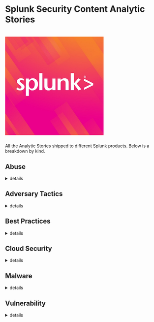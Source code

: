# Splunk Security Content Analytic Stories
![security_content](static/logo.png)
=====
All the Analytic Stories shipped to different Splunk products. Below is a breakdown by kind.


## Abuse
<details>
  <summary>details</summary>

### Brand Monitoring
Detect and investigate activity that may indicate that an adversary is using faux domains to mislead users into interacting with malicious infrastructure. Monitor DNS, email, and web traffic for permutations of your brand name.


- **Product**: Splunk Enterprise, Splunk Enterprise Security, Splunk Cloud
- **Datamodel**:
- **ATT&CK**:
- **Last Updated**: 2017-12-19

<details>
  <summary>details</summary>

#### Detection Profile

* 

* 

* 


#### ATT&CK

| ID          | Technique   | Tactic       |
| ----------- | ----------- |--------------|


#### Kill Chain Phase


#### Reference

* https://www.zerofox.com/blog/what-is-digital-risk-monitoring/

* https://securingtomorrow.mcafee.com/consumer/family-safety/what-is-typosquatting/

* https://blog.malwarebytes.com/cybercrime/2016/06/explained-typosquatting/


_version_: 1
</details>

---

### DNS Amplification Attacks
DNS poses a serious threat as a Denial of Service (DOS) amplifier, if it responds to `ANY` queries. This Analytic Story can help you detect attackers who may be abusing your company's DNS infrastructure to launch amplification attacks, causing Denial of Service to other victims.


- **Product**: Splunk Enterprise, Splunk Enterprise Security, Splunk Cloud
- **Datamodel**:
- **ATT&CK**:
- **Last Updated**: 2016-09-13

<details>
  <summary>details</summary>

#### Detection Profile

* 


#### ATT&CK

| ID          | Technique   | Tactic       |
| ----------- | ----------- |--------------|


#### Kill Chain Phase


#### Reference

* https://www.us-cert.gov/ncas/alerts/TA13-088A

* https://www.imperva.com/learn/application-security/dns-amplification/


_version_: 1
</details>

---

### Data Protection
Fortify your data-protection arsenal--while continuing to ensure data confidentiality and integrity--with searches that monitor for and help you investigate possible signs of data exfiltration.


- **Product**: Splunk Enterprise, Splunk Enterprise Security, Splunk Cloud
- **Datamodel**:
- **ATT&CK**:
- **Last Updated**: 2017-09-14

<details>
  <summary>details</summary>

#### Detection Profile

* 

* 

* 


#### ATT&CK

| ID          | Technique   | Tactic       |
| ----------- | ----------- |--------------|


#### Kill Chain Phase


#### Reference

* https://www.cisecurity.org/controls/data-protection/

* https://www.sans.org/reading-room/whitepapers/dns/splunk-detect-dns-tunneling-37022

* https://umbrella.cisco.com/blog/2013/04/15/on-the-trail-of-malicious-dynamic-dns-domains/


_version_: 1
</details>

---

### Host Redirection
Detect evidence of tactics used to redirect traffic from a host to a destination other than the one intended--potentially one that is part of an adversary's attack infrastructure. An example is redirecting communications regarding patches and updates or misleading users into visiting a malicious website.


- **Product**: Splunk Enterprise, Splunk Enterprise Security, Splunk Cloud
- **Datamodel**:
- **ATT&CK**:
- **Last Updated**: 2017-09-14

<details>
  <summary>details</summary>

#### Detection Profile

* 

* 

* 


#### ATT&CK

| ID          | Technique   | Tactic       |
| ----------- | ----------- |--------------|


#### Kill Chain Phase


#### Reference

* https://blog.malwarebytes.com/cybercrime/2016/09/hosts-file-hijacks/


_version_: 1
</details>

---

### Netsh Abuse
Detect activities and various techniques associated with the abuse of `netsh.exe`, which can disable local firewall settings or set up a remote connection to a host from an infected system.


- **Product**: Splunk Enterprise, Splunk Enterprise Security, Splunk Cloud
- **Datamodel**:
- **ATT&CK**:
- **Last Updated**: 2017-01-05

<details>
  <summary>details</summary>

#### Detection Profile

* 

* 


#### ATT&CK

| ID          | Technique   | Tactic       |
| ----------- | ----------- |--------------|


#### Kill Chain Phase


#### Reference

* https://docs.microsoft.com/en-us/previous-versions/tn-archive/bb490939(v=technet.10)

* https://htmlpreview.github.io/?https://github.com/MatthewDemaske/blogbackup/blob/master/netshell.html

* http://blog.jpcert.or.jp/2016/01/windows-commands-abused-by-attackers.html


_version_: 1
</details>

---

### Web Fraud Detection
Monitor your environment for activity consistent with common attack techniques bad actors use when attempting to compromise web servers or other web-related assets.


- **Product**: Splunk Enterprise, Splunk Enterprise Security, Splunk Cloud
- **Datamodel**:
- **ATT&CK**:
- **Last Updated**: 2018-10-08

<details>
  <summary>details</summary>

#### Detection Profile

* 

* 

* 


#### ATT&CK

| ID          | Technique   | Tactic       |
| ----------- | ----------- |--------------|


#### Kill Chain Phase


#### Reference

* https://www.fbi.gov/scams-and-safety/common-fraud-schemes/internet-fraud

* https://www.fbi.gov/news/stories/2017-internet-crime-report-released-050718


_version_: 1
</details>

---

</details>

## Adversary Tactics
<details>
  <summary>details</summary>

### Baron Samedit CVE-2021-3156
Uncover activity consistent with CVE-2021-3156. Discovered by the Qualys Research Team, this vulnerability has been found to affect sudo across multiple Linux distributions (Ubuntu 20.04 and prior, Debian 10 and prior, Fedora 33 and prior). As this vulnerability was committed to code in July 2011, there will be many distributions affected. Successful exploitation of this vulnerability allows any unprivileged user to gain root privileges on the vulnerable host.


- **Product**: Splunk Enterprise, Splunk Enterprise Security, Splunk Cloud
- **Datamodel**:
- **ATT&CK**:
- **Last Updated**: 2021-01-27

<details>
  <summary>details</summary>

#### Detection Profile

* 

* 

* 


#### ATT&CK

| ID          | Technique   | Tactic       |
| ----------- | ----------- |--------------|


#### Kill Chain Phase


#### Reference

* https://blog.qualys.com/vulnerabilities-research/2021/01/26/cve-2021-3156-heap-based-buffer-overflow-in-sudo-baron-samedit


_version_: 1
</details>

---

### Cobalt Strike
Cobalt Strike is threat emulation software. Red teams and penetration testers use Cobalt Strike to demonstrate the risk of a breach and evaluate mature security programs. Most recently, Cobalt Strike has become the choice tool by threat groups due to its ease of use and extensibility.


- **Product**: Splunk Enterprise, Splunk Enterprise Security, Splunk Cloud
- **Datamodel**:
- **ATT&CK**:
- **Last Updated**: 2021-02-16

<details>
  <summary>details</summary>

#### Detection Profile

* 

* 


#### ATT&CK

| ID          | Technique   | Tactic       |
| ----------- | ----------- |--------------|


#### Kill Chain Phase


#### Reference

* https://www.cobaltstrike.com/

* https://www.infocyte.com/blog/2020/09/02/cobalt-strike-the-new-favorite-among-thieves/

* https://bluescreenofjeff.com/2017-01-24-how-to-write-malleable-c2-profiles-for-cobalt-strike/

* https://blog.talosintelligence.com/2020/09/coverage-strikes-back-cobalt-strike-paper.html

* https://www.fireeye.com/blog/threat-research/2020/12/unauthorized-access-of-fireeye-red-team-tools.html


_version_: 1
</details>

---

### Collection and Staging
Monitor for and investigate activities--such as suspicious writes to the Windows Recycling Bin or email servers sending high amounts of traffic to specific hosts, for example--that may indicate that an adversary is harvesting and exfiltrating sensitive data. 


- **Product**: Splunk Enterprise, Splunk Enterprise Security, Splunk Cloud
- **Datamodel**:
- **ATT&CK**:
- **Last Updated**: 2020-02-03

<details>
  <summary>details</summary>

#### Detection Profile

* 

* 

* 

* 

* 


#### ATT&CK

| ID          | Technique   | Tactic       |
| ----------- | ----------- |--------------|


#### Kill Chain Phase


#### Reference

* https://attack.mitre.org/wiki/Collection

* https://attack.mitre.org/wiki/Technique/T1074


_version_: 1
</details>

---

### Command and Control
Detect and investigate tactics, techniques, and procedures leveraged by attackers to establish and operate command and control channels. Implants installed by attackers on compromised endpoints use these channels to receive instructions and send data back to the malicious operators.


- **Product**: Splunk Enterprise, Splunk Enterprise Security, Splunk Cloud
- **Datamodel**:
- **ATT&CK**:
- **Last Updated**: 2018-06-01

<details>
  <summary>details</summary>

#### Detection Profile

* 

* 

* 

* 

* 

* 

* 

* 

* 

* 

* 

* 

* 


#### ATT&CK

| ID          | Technique   | Tactic       |
| ----------- | ----------- |--------------|


#### Kill Chain Phase


#### Reference

* https://attack.mitre.org/wiki/Command_and_Control

* https://searchsecurity.techtarget.com/feature/Command-and-control-servers-The-puppet-masters-that-govern-malware


_version_: 1
</details>

---

### Common Phishing Frameworks
Detect DNS and web requests to fake websites generated by the EvilGinx2 toolkit. These websites are designed to fool unwitting users who have clicked on a malicious link in a phishing email. 


- **Product**: Splunk Enterprise, Splunk Enterprise Security, Splunk Cloud
- **Datamodel**:
- **ATT&CK**:
- **Last Updated**: 2019-04-29

<details>
  <summary>details</summary>

#### Detection Profile

* 


#### ATT&CK

| ID          | Technique   | Tactic       |
| ----------- | ----------- |--------------|


#### Kill Chain Phase


#### Reference

* https://github.com/kgretzky/evilginx2

* https://attack.mitre.org/techniques/T1192/

* https://breakdev.org/evilginx-advanced-phishing-with-two-factor-authentication-bypass/


_version_: 1
</details>

---

### Credential Dumping
Uncover activity consistent with credential dumping, a technique wherein attackers compromise systems and attempt to obtain and exfiltrate passwords. The threat actors use these pilfered credentials to further escalate privileges and spread throughout a target environment. The included searches in this Analytic Story are designed to identify attempts to credential dumping.


- **Product**: Splunk Enterprise, Splunk Enterprise Security, Splunk Cloud
- **Datamodel**:
- **ATT&CK**:
- **Last Updated**: 2020-02-04

<details>
  <summary>details</summary>

#### Detection Profile

* 

* 

* 

* 

* 

* 

* 

* 

* 

* 

* 

* 

* 

* 

* 

* 

* 


#### ATT&CK

| ID          | Technique   | Tactic       |
| ----------- | ----------- |--------------|


#### Kill Chain Phase


#### Reference

* https://attack.mitre.org/wiki/Technique/T1003

* https://cyberwardog.blogspot.com/2017/03/chronicles-of-threat-hunter-hunting-for.html


_version_: 3
</details>

---

### DNS Hijacking
Secure your environment against DNS hijacks with searches that help you detect and investigate unauthorized changes to DNS records.


- **Product**: Splunk Enterprise, Splunk Enterprise Security, Splunk Cloud
- **Datamodel**:
- **ATT&CK**:
- **Last Updated**: 2020-02-04

<details>
  <summary>details</summary>

#### Detection Profile

* 

* 

* 

* 


#### ATT&CK

| ID          | Technique   | Tactic       |
| ----------- | ----------- |--------------|


#### Kill Chain Phase


#### Reference

* https://www.fireeye.com/blog/threat-research/2017/09/apt33-insights-into-iranian-cyber-espionage.html

* https://umbrella.cisco.com/blog/2013/04/15/on-the-trail-of-malicious-dynamic-dns-domains/

* http://www.noip.com/blog/2014/07/11/dynamic-dns-can-use-2/

* https://www.splunk.com/blog/2015/08/04/detecting-dynamic-dns-domains-in-splunk.html


_version_: 1
</details>

---

### Data Exfiltration
The stealing of data by an adversary.


- **Product**: Splunk Enterprise, Splunk Enterprise Security, Splunk Cloud
- **Datamodel**:
- **ATT&CK**:
- **Last Updated**: 2020-10-21

<details>
  <summary>details</summary>

#### Detection Profile

* 


#### ATT&CK

| ID          | Technique   | Tactic       |
| ----------- | ----------- |--------------|


#### Kill Chain Phase


#### Reference

* https://attack.mitre.org/tactics/TA0010/


_version_: 1
</details>

---

### Detect Zerologon Attack
Uncover activity related to the execution of Zerologon CVE-2020-11472, a technique wherein attackers target a Microsoft Windows Domain Controller to reset its computer account password. The result from this attack is attackers can now provide themselves high privileges and take over Domain Controller. The included searches in this Analytic Story are designed to identify attempts to reset Domain Controller Computer Account via exploit code remotely or via the use of tool Mimikatz as payload carrier.


- **Product**: Splunk Enterprise, Splunk Enterprise Security, Splunk Cloud
- **Datamodel**:
- **ATT&CK**:
- **Last Updated**: 2020-09-18

<details>
  <summary>details</summary>

#### Detection Profile

* 

* 

* 

* 


#### ATT&CK

| ID          | Technique   | Tactic       |
| ----------- | ----------- |--------------|


#### Kill Chain Phase


#### Reference

* https://attack.mitre.org/wiki/Technique/T1003

* https://github.com/SecuraBV/CVE-2020-1472

* https://www.secura.com/blog/zero-logon

* https://nvd.nist.gov/vuln/detail/CVE-2020-1472


_version_: 1
</details>

---

### Disabling Security Tools
Looks for activities and techniques associated with the disabling of security tools on a Windows system, such as suspicious `reg.exe` processes, processes launching netsh, and many others.


- **Product**: Splunk Enterprise, Splunk Enterprise Security, Splunk Cloud
- **Datamodel**:
- **ATT&CK**:
- **Last Updated**: 2020-02-04

<details>
  <summary>details</summary>

#### Detection Profile

* 

* 

* 

* 

* 

* 


#### ATT&CK

| ID          | Technique   | Tactic       |
| ----------- | ----------- |--------------|


#### Kill Chain Phase


#### Reference

* https://attack.mitre.org/wiki/Technique/T1089

* https://blog.malwarebytes.com/cybercrime/2015/11/vonteera-adware-uses-certificates-to-disable-anti-malware/

* https://www.operationblockbuster.com/wp-content/uploads/2016/02/Operation-Blockbuster-Tools-Report.pdf


_version_: 2
</details>

---

### F5 TMUI RCE CVE-2020-5902
Uncover activity consistent with CVE-2020-5902. Discovered by Positive Technologies researchers, this vulnerability affects F5 BIG-IP, BIG-IQ. and Traffix SDC devices (vulnerable versions in F5 support link below). This vulnerability allows unauthenticated users, along with authenticated users, who have access to the configuration utility to execute system commands, create/delete files, disable services, and/or execute Java code.  This vulnerability can result in full system compromise.


- **Product**: Splunk Enterprise, Splunk Enterprise Security, Splunk Cloud
- **Datamodel**:
- **ATT&CK**:
- **Last Updated**: 2020-08-02

<details>
  <summary>details</summary>

#### Detection Profile

* 


#### ATT&CK

| ID          | Technique   | Tactic       |
| ----------- | ----------- |--------------|


#### Kill Chain Phase


#### Reference

* https://www.ptsecurity.com/ww-en/about/news/f5-fixes-critical-vulnerability-discovered-by-positive-technologies-in-big-ip-application-delivery-controller/

* https://support.f5.com/csp/article/K52145254

* https://blog.cloudflare.com/cve-2020-5902-helping-to-protect-against-the-f5-tmui-rce-vulnerability/


_version_: 1
</details>

---

### Lateral Movement
Detect and investigate tactics, techniques, and procedures around how attackers move laterally within the enterprise. Because lateral movement can expose the adversary to detection, it should be an important focus for security analysts.


- **Product**: Splunk Enterprise, Splunk Enterprise Security, Splunk Cloud
- **Datamodel**:
- **ATT&CK**:
- **Last Updated**: 2020-02-04

<details>
  <summary>details</summary>

#### Detection Profile

* 

* 

* 

* 

* 


#### ATT&CK

| ID          | Technique   | Tactic       |
| ----------- | ----------- |--------------|


#### Kill Chain Phase


#### Reference

* https://www.fireeye.com/blog/executive-perspective/2015/08/malware_lateral_move.html


_version_: 2
</details>

---

### Malicious PowerShell
Attackers are finding stealthy ways "live off the land," leveraging utilities and tools that come standard on the endpoint--such as PowerShell--to achieve their goals without downloading binary files. These searches can help you detect and investigate PowerShell command-line options that may be indicative of malicious intent.


- **Product**: Splunk Enterprise, Splunk Enterprise Security, Splunk Cloud
- **Datamodel**:
- **ATT&CK**:
- **Last Updated**: 2017-08-23

<details>
  <summary>details</summary>

#### Detection Profile

* 

* 

* 

* 

* 


#### ATT&CK

| ID          | Technique   | Tactic       |
| ----------- | ----------- |--------------|


#### Kill Chain Phase


#### Reference

* https://blogs.mcafee.com/mcafee-labs/malware-employs-powershell-to-infect-systems/

* https://www.crowdstrike.com/blog/bears-midst-intrusion-democratic-national-committee/


_version_: 4
</details>

---

### Phishing Payloads
Detect signs of malicious payloads that may indicate that your environment has been breached via a phishing attack.


- **Product**: Splunk Enterprise, Splunk Enterprise Security, Splunk Cloud
- **Datamodel**:
- **ATT&CK**:
- **Last Updated**: 2019-04-29

<details>
  <summary>details</summary>

#### Detection Profile

* 

* 


#### ATT&CK

| ID          | Technique   | Tactic       |
| ----------- | ----------- |--------------|


#### Kill Chain Phase


#### Reference

* https://www.fireeye.com/blog/threat-research/2019/04/spear-phishing-campaign-targets-ukraine-government.html


_version_: 1
</details>

---

### Possible Backdoor Activity Associated With MUDCARP Espionage Campaigns
Monitor your environment for suspicious behaviors that resemble the techniques employed by the MUDCARP threat group.


- **Product**: Splunk Enterprise, Splunk Enterprise Security, Splunk Cloud
- **Datamodel**:
- **ATT&CK**:
- **Last Updated**: 2020-01-22

<details>
  <summary>details</summary>

#### Detection Profile

* 

* 

* 

* 

* 


#### ATT&CK

| ID          | Technique   | Tactic       |
| ----------- | ----------- |--------------|


#### Kill Chain Phase


#### Reference

* https://www.infosecurity-magazine.com/news/scope-of-mudcarp-attacks-highlight-1/

* http://blog.amossys.fr/badflick-is-not-so-bad.html


_version_: 1
</details>

---

### SQL Injection
Use the searches in this Analytic Story to help you detect structured query language (SQL) injection attempts characterized by long URLs that contain malicious parameters.


- **Product**: Splunk Enterprise, Splunk Enterprise Security, Splunk Cloud
- **Datamodel**:
- **ATT&CK**:
- **Last Updated**: 2017-09-19

<details>
  <summary>details</summary>

#### Detection Profile

* 


#### ATT&CK

| ID          | Technique   | Tactic       |
| ----------- | ----------- |--------------|


#### Kill Chain Phase


#### Reference

* https://capec.mitre.org/data/definitions/66.html

* https://www.incapsula.com/web-application-security/sql-injection.html


_version_: 1
</details>

---

### Sunburst Malware
Sunburst is a trojanized updates to SolarWinds Orion IT monitoring and management software. It was discovered by FireEye in December 2020. The actors behind this campaign gained access to numerous public and private organizations around the world.


- **Product**: Splunk Enterprise, Splunk Enterprise Security, Splunk Cloud
- **Datamodel**:
- **ATT&CK**:
- **Last Updated**: 2020-12-14

<details>
  <summary>details</summary>

#### Detection Profile

* 

* 

* 

* 

* 

* 

* 

* 

* 

* 

* 


#### ATT&CK

| ID          | Technique   | Tactic       |
| ----------- | ----------- |--------------|


#### Kill Chain Phase


#### Reference

* https://www.fireeye.com/blog/threat-research/2020/12/evasive-attacker-leverages-solarwinds-supply-chain-compromises-with-sunburst-backdoor.html

* https://msrc-blog.microsoft.com/2020/12/13/customer-guidance-on-recent-nation-state-cyber-attacks/


_version_: 1
</details>

---

### Suspicious Command-Line Executions
Leveraging the Windows command-line interface (CLI) is one of the most common attack techniques--one that is also detailed in the MITRE ATT&CK framework. Use this Analytic Story to help you identify unusual or suspicious use of the CLI on Windows systems.


- **Product**: Splunk Enterprise, Splunk Enterprise Security, Splunk Cloud
- **Datamodel**:
- **ATT&CK**:
- **Last Updated**: 2020-02-03

<details>
  <summary>details</summary>

#### Detection Profile

* 

* 

* 

* 

* 

* 


#### ATT&CK

| ID          | Technique   | Tactic       |
| ----------- | ----------- |--------------|


#### Kill Chain Phase


#### Reference

* https://attack.mitre.org/wiki/Technique/T1059

* https://www.microsoft.com/en-us/wdsi/threats/macro-malware

* https://www.fireeye.com/content/dam/fireeye-www/services/pdfs/mandiant-apt1-report.pdf


_version_: 2
</details>

---

### Suspicious Compiled HTML Activity
Monitor and detect techniques used by attackers who leverage the mshta.exe process to execute malicious code.


- **Product**: Splunk Enterprise, Splunk Enterprise Security, Splunk Cloud
- **Datamodel**:
- **ATT&CK**:
- **Last Updated**: 2021-02-11

<details>
  <summary>details</summary>

#### Detection Profile

* 

* 

* 

* 


#### ATT&CK

| ID          | Technique   | Tactic       |
| ----------- | ----------- |--------------|


#### Kill Chain Phase


#### Reference

* https://redcanary.com/blog/introducing-atomictestharnesses/

* https://attack.mitre.org/techniques/T1218/001/

* https://docs.microsoft.com/en-us/windows/win32/api/htmlhelp/nf-htmlhelp-htmlhelpa


_version_: 1
</details>

---

### Suspicious DNS Traffic
Attackers often attempt to hide within or otherwise abuse the domain name system (DNS). You can thwart attempts to manipulate this omnipresent protocol by monitoring for these types of abuses.


- **Product**: Splunk Enterprise, Splunk Enterprise Security, Splunk Cloud
- **Datamodel**:
- **ATT&CK**:
- **Last Updated**: 2017-09-18

<details>
  <summary>details</summary>

#### Detection Profile

* 

* 

* 

* 

* 

* 

* 

* 


#### ATT&CK

| ID          | Technique   | Tactic       |
| ----------- | ----------- |--------------|


#### Kill Chain Phase


#### Reference

* http://blogs.splunk.com/2015/10/01/random-words-on-entropy-and-dns/

* http://www.darkreading.com/analytics/security-monitoring/got-malware-three-signs-revealed-in-dns-traffic/d/d-id/1139680

* https://live.paloaltonetworks.com/t5/Threat-Vulnerability-Articles/What-are-suspicious-DNS-queries/ta-p/71454


_version_: 1
</details>

---

### Suspicious Emails
Email remains one of the primary means for attackers to gain an initial foothold within the modern enterprise. Detect and investigate suspicious emails in your environment with the help of the searches in this Analytic Story.


- **Product**: Splunk Enterprise, Splunk Enterprise Security, Splunk Cloud
- **Datamodel**:
- **ATT&CK**:
- **Last Updated**: 2020-01-27

<details>
  <summary>details</summary>

#### Detection Profile

* 

* 

* 

* 


#### ATT&CK

| ID          | Technique   | Tactic       |
| ----------- | ----------- |--------------|


#### Kill Chain Phase


#### Reference

* https://www.splunk.com/blog/2015/06/26/phishing-hits-a-new-level-of-quality/


_version_: 1
</details>

---

### Suspicious MSHTA Activity
Monitor and detect techniques used by attackers who leverage the mshta.exe process to execute malicious code.


- **Product**: Splunk Enterprise, Splunk Enterprise Security, Splunk Cloud
- **Datamodel**:
- **ATT&CK**:
- **Last Updated**: 2021-01-20

<details>
  <summary>details</summary>

#### Detection Profile

* 

* 

* 

* 

* 

* 

* 

* 


#### ATT&CK

| ID          | Technique   | Tactic       |
| ----------- | ----------- |--------------|


#### Kill Chain Phase


#### Reference

* https://redcanary.com/blog/introducing-atomictestharnesses/

* https://redcanary.com/blog/windows-registry-attacks-threat-detection/

* https://attack.mitre.org/techniques/T1218/005/

* https://medium.com/@mbromileyDFIR/malware-monday-aebb456356c5


_version_: 2
</details>

---

### Suspicious Okta Activity
Monitor your Okta environment for suspicious activities. Due to the Covid outbreak, many users are migrating over to leverage cloud services more and more. Okta is a popular tool to manage multiple users and the web-based applications they need to stay productive. The searches in this story will help monitor your Okta environment for suspicious activities and associated user behaviors.


- **Product**: Splunk Enterprise, Splunk Enterprise Security, Splunk Cloud
- **Datamodel**:
- **ATT&CK**:
- **Last Updated**: 2020-04-02

<details>
  <summary>details</summary>

#### Detection Profile

* 

* 

* 

* 


#### ATT&CK

| ID          | Technique   | Tactic       |
| ----------- | ----------- |--------------|


#### Kill Chain Phase


#### Reference

* https://attack.mitre.org/wiki/Technique/T1078

* https://owasp.org/www-community/attacks/Credential_stuffing

* https://searchsecurity.techtarget.com/answer/What-is-a-password-spraying-attack-and-how-does-it-work


_version_: 1
</details>

---

### Suspicious Regsvcs Regasm Activity
Monitor and detect techniques used by attackers who leverage the mshta.exe process to execute malicious code.


- **Product**: Splunk Enterprise, Splunk Enterprise Security, Splunk Cloud
- **Datamodel**:
- **ATT&CK**:
- **Last Updated**: 2021-02-11

<details>
  <summary>details</summary>

#### Detection Profile

* 

* 

* 

* 

* 

* 


#### ATT&CK

| ID          | Technique   | Tactic       |
| ----------- | ----------- |--------------|


#### Kill Chain Phase


#### Reference

* https://attack.mitre.org/techniques/T1218/009/

* https://github.com/rapid7/metasploit-framework/blob/master/documentation/modules/evasion/windows/applocker_evasion_regasm_regsvcs.md

* https://oddvar.moe/2017/12/13/applocker-case-study-how-insecure-is-it-really-part-1/


_version_: 1
</details>

---

### Suspicious Regsvr32 Activity
Monitor and detect techniques used by attackers who leverage the regsvr32.exe process to execute malicious code.


- **Product**: Splunk Enterprise, Splunk Enterprise Security, Splunk Cloud
- **Datamodel**:
- **ATT&CK**:
- **Last Updated**: 2021-01-29

<details>
  <summary>details</summary>

#### Detection Profile

* 

* 


#### ATT&CK

| ID          | Technique   | Tactic       |
| ----------- | ----------- |--------------|


#### Kill Chain Phase


#### Reference

* https://attack.mitre.org/techniques/T1218/010/

* https://github.com/redcanaryco/atomic-red-team/blob/master/atomics/T1218.010/T1218.010.md

* https://lolbas-project.github.io/lolbas/Binaries/Regsvr32/


_version_: 1
</details>

---

### Suspicious Rundll32 Activity
Monitor and detect techniques used by attackers who leverage rundll32.exe to execute arbitrary malicious code.


- **Product**: Splunk Enterprise, Splunk Enterprise Security, Splunk Cloud
- **Datamodel**:
- **ATT&CK**:
- **Last Updated**: 2021-02-03

<details>
  <summary>details</summary>

#### Detection Profile

* 

* 

* 

* 

* 

* 

* 

* 


#### ATT&CK

| ID          | Technique   | Tactic       |
| ----------- | ----------- |--------------|


#### Kill Chain Phase


#### Reference

* https://attack.mitre.org/techniques/T1218/011/

* https://github.com/redcanaryco/atomic-red-team/blob/master/atomics/T1218.011/T1218.011.md

* https://lolbas-project.github.io/lolbas/Binaries/Rundll32


_version_: 1
</details>

---

### Suspicious WMI Use
Attackers are increasingly abusing Windows Management Instrumentation (WMI), a framework and associated utilities available on all modern Windows operating systems. Because WMI can be leveraged to manage both local and remote systems, it is important to identify the processes executed and the user context within which the activity occurred.


- **Product**: Splunk Enterprise, Splunk Enterprise Security, Splunk Cloud
- **Datamodel**:
- **ATT&CK**:
- **Last Updated**: 2018-10-23

<details>
  <summary>details</summary>

#### Detection Profile

* 

* 

* 

* 

* 

* 

* 


#### ATT&CK

| ID          | Technique   | Tactic       |
| ----------- | ----------- |--------------|


#### Kill Chain Phase


#### Reference

* https://www.blackhat.com/docs/us-15/materials/us-15-Graeber-Abusing-Windows-Management-Instrumentation-WMI-To-Build-A-Persistent%20Asynchronous-And-Fileless-Backdoor-wp.pdf

* https://www.fireeye.com/blog/threat-research/2017/03/wmimplant_a_wmi_ba.html


_version_: 2
</details>

---

### Suspicious Windows Registry Activities
Monitor and detect registry changes initiated from remote locations, which can be a sign that an attacker has infiltrated your system.


- **Product**: Splunk Enterprise, Splunk Enterprise Security, Splunk Cloud
- **Datamodel**:
- **ATT&CK**:
- **Last Updated**: 2018-05-31

<details>
  <summary>details</summary>

#### Detection Profile

* 

* 

* 

* 

* 

* 

* 

* 


#### ATT&CK

| ID          | Technique   | Tactic       |
| ----------- | ----------- |--------------|


#### Kill Chain Phase


#### Reference

* https://redcanary.com/blog/windows-registry-attacks-threat-detection/

* https://attack.mitre.org/wiki/Technique/T1112


_version_: 1
</details>

---

### Suspicious Zoom Child Processes
Attackers are using Zoom as an vector to increase privileges on a sytems. This story detects new child processes of zoom and provides investigative actions for this detection.


- **Product**: Splunk Enterprise, Splunk Enterprise Security, Splunk Cloud
- **Datamodel**:
- **ATT&CK**:
- **Last Updated**: 2020-04-13

<details>
  <summary>details</summary>

#### Detection Profile

* 

* 


#### ATT&CK

| ID          | Technique   | Tactic       |
| ----------- | ----------- |--------------|


#### Kill Chain Phase


#### Reference

* https://blog.rapid7.com/2020/04/02/dispelling-zoom-bugbears-what-you-need-to-know-about-the-latest-zoom-vulnerabilities/

* https://threatpost.com/two-zoom-zero-day-flaws-uncovered/154337/


_version_: 1
</details>

---

### Trusted Developer Utilities Proxy Execution
Monitor and detect behaviors used by attackers who leverage trusted developer utilities to execute malicious code.


- **Product**: Splunk Enterprise, Splunk Enterprise Security, Splunk Cloud
- **Datamodel**:
- **ATT&CK**:
- **Last Updated**: 2021-01-12

<details>
  <summary>details</summary>

#### Detection Profile

* 

* 


#### ATT&CK

| ID          | Technique   | Tactic       |
| ----------- | ----------- |--------------|


#### Kill Chain Phase


#### Reference

* https://attack.mitre.org/techniques/T1127/

* https://github.com/redcanaryco/atomic-red-team/blob/master/atomics/T1218/T1218.md

* https://lolbas-project.github.io/lolbas/Binaries/Microsoft.Workflow.Compiler/


_version_: 1
</details>

---

### Trusted Developer Utilities Proxy Execution MSBuild
Monitor and detect techniques used by attackers who leverage the msbuild.exe process to execute malicious code.


- **Product**: Splunk Enterprise, Splunk Enterprise Security, Splunk Cloud
- **Datamodel**:
- **ATT&CK**:
- **Last Updated**: 2021-01-21

<details>
  <summary>details</summary>

#### Detection Profile

* 

* 

* 


#### ATT&CK

| ID          | Technique   | Tactic       |
| ----------- | ----------- |--------------|


#### Kill Chain Phase


#### Reference

* https://attack.mitre.org/techniques/T1127/001/

* https://github.com/redcanaryco/atomic-red-team/blob/master/atomics/T1127.001/T1127.001.md

* https://github.com/infosecn1nja/MaliciousMacroMSBuild

* https://github.com/xorrior/RandomPS-Scripts/blob/master/Invoke-ExecuteMSBuild.ps1

* https://lolbas-project.github.io/lolbas/Binaries/Msbuild/

* https://github.com/MHaggis/CBR-Queries/blob/master/msbuild.md


_version_: 1
</details>

---

### Windows DNS SIGRed CVE-2020-1350
Uncover activity consistent with CVE-2020-1350, or SIGRed. Discovered by Checkpoint researchers, this vulnerability affects Windows 2003 to 2019, and is triggered by a malicious DNS response (only affects DNS over TCP). An attacker can use the malicious payload to cause a buffer overflow on the vulnerable system, leading to compromise.  The included searches in this Analytic Story are designed to identify the large response payload for SIG and KEY DNS records which can be used for the exploit.


- **Product**: Splunk Enterprise, Splunk Enterprise Security, Splunk Cloud
- **Datamodel**:
- **ATT&CK**:
- **Last Updated**: 2020-07-28

<details>
  <summary>details</summary>

#### Detection Profile

* 

* 


#### ATT&CK

| ID          | Technique   | Tactic       |
| ----------- | ----------- |--------------|


#### Kill Chain Phase


#### Reference

* https://research.checkpoint.com/2020/resolving-your-way-into-domain-admin-exploiting-a-17-year-old-bug-in-windows-dns-servers/

* https://support.microsoft.com/en-au/help/4569509/windows-dns-server-remote-code-execution-vulnerability


_version_: 1
</details>

---

### Windows Defense Evasion Tactics
Detect tactics used by malware to evade defenses on Windows endpoints. A few of these include suspicious `reg.exe` processes, files hidden with `attrib.exe` and disabling user-account control, among many others 


- **Product**: Splunk Enterprise, Splunk Enterprise Security, Splunk Cloud
- **Datamodel**:
- **ATT&CK**:
- **Last Updated**: 2018-05-31

<details>
  <summary>details</summary>

#### Detection Profile

* 

* 

* 

* 

* 


#### ATT&CK

| ID          | Technique   | Tactic       |
| ----------- | ----------- |--------------|


#### Kill Chain Phase


#### Reference

* https://attack.mitre.org/wiki/Defense_Evasion


_version_: 1
</details>

---

### Windows Log Manipulation
Adversaries often try to cover their tracks by manipulating Windows logs. Use these searches to help you monitor for suspicious activity surrounding log files--an essential component of an effective defense.


- **Product**: Splunk Enterprise, Splunk Enterprise Security, Splunk Cloud
- **Datamodel**:
- **ATT&CK**:
- **Last Updated**: 2017-09-12

<details>
  <summary>details</summary>

#### Detection Profile

* 

* 

* 

* 


#### ATT&CK

| ID          | Technique   | Tactic       |
| ----------- | ----------- |--------------|


#### Kill Chain Phase


#### Reference

* https://www.crowdstrike.com/blog/bears-midst-intrusion-democratic-national-committee/

* https://zeltser.com/security-incident-log-review-checklist/

* http://journeyintoir.blogspot.com/2013/01/re-introducing-usnjrnl.html


_version_: 2
</details>

---

### Windows Persistence Techniques
Monitor for activities and techniques associated with maintaining persistence on a Windows system--a sign that an adversary may have compromised your environment.


- **Product**: Splunk Enterprise, Splunk Enterprise Security, Splunk Cloud
- **Datamodel**:
- **ATT&CK**:
- **Last Updated**: 2018-05-31

<details>
  <summary>details</summary>

#### Detection Profile

* 

* 

* 

* 

* 

* 

* 

* 

* 

* 

* 

* 

* 


#### ATT&CK

| ID          | Technique   | Tactic       |
| ----------- | ----------- |--------------|


#### Kill Chain Phase


#### Reference

* http://www.fuzzysecurity.com/tutorials/19.html

* https://www.fireeye.com/blog/threat-research/2010/07/malware-persistence-windows-registry.html

* http://resources.infosecinstitute.com/common-malware-persistence-mechanisms/

* https://www.fireeye.com/blog/threat-research/2017/05/fin7-shim-databases-persistence.html

* https://www.youtube.com/watch?v=dq2Hv7J9fvk


_version_: 2
</details>

---

### Windows Privilege Escalation
Monitor for and investigate activities that may be associated with a Windows privilege-escalation attack, including unusual processes running on endpoints, modified registry keys, and more.


- **Product**: Splunk Enterprise, Splunk Enterprise Security, Splunk Cloud
- **Datamodel**:
- **ATT&CK**:
- **Last Updated**: 2020-02-04

<details>
  <summary>details</summary>

#### Detection Profile

* 

* 

* 

* 


#### ATT&CK

| ID          | Technique   | Tactic       |
| ----------- | ----------- |--------------|


#### Kill Chain Phase


#### Reference

* https://attack.mitre.org/tactics/TA0004/


_version_: 2
</details>

---

</details>

## Best Practices
<details>
  <summary>details</summary>

### Asset Tracking
Keep a careful inventory of every asset on your network to make it easier to detect rogue devices. Unauthorized/unmanaged devices could be an indication of malicious behavior that should be investigated further.


- **Product**: Splunk Enterprise, Splunk Enterprise Security, Splunk Cloud
- **Datamodel**:
- **ATT&CK**:
- **Last Updated**: 2017-09-13

<details>
  <summary>details</summary>

#### Detection Profile

* 


#### ATT&CK

| ID          | Technique   | Tactic       |
| ----------- | ----------- |--------------|


#### Kill Chain Phase


#### Reference

* https://www.cisecurity.org/controls/inventory-of-authorized-and-unauthorized-devices/


_version_: 1
</details>

---

### Monitor Backup Solution
Address common concerns when monitoring your backup processes. These searches can help you reduce risks from ransomware, device theft, or denial of physical access to a host by backing up data on endpoints.


- **Product**: Splunk Enterprise, Splunk Enterprise Security, Splunk Cloud
- **Datamodel**:
- **ATT&CK**:
- **Last Updated**: 2017-09-12

<details>
  <summary>details</summary>

#### Detection Profile

* 

* 


#### ATT&CK

| ID          | Technique   | Tactic       |
| ----------- | ----------- |--------------|


#### Kill Chain Phase


#### Reference

* https://www.carbonblack.com/2016/03/04/tracking-locky-ransomware-using-carbon-black/


_version_: 1
</details>

---

### Monitor for Unauthorized Software
Identify and investigate prohibited/unauthorized software or processes that may be concealing malicious behavior within your environment. 


- **Product**: Splunk Enterprise, Splunk Enterprise Security, Splunk Cloud
- **Datamodel**:
- **ATT&CK**:
- **Last Updated**: 2017-09-15

<details>
  <summary>details</summary>

#### Detection Profile

* 


#### ATT&CK

| ID          | Technique   | Tactic       |
| ----------- | ----------- |--------------|


#### Kill Chain Phase


#### Reference

* https://www.crowdstrike.com/blog/bears-midst-intrusion-democratic-national-committee/


_version_: 1
</details>

---

### Monitor for Updates
Monitor your enterprise to ensure that your endpoints are being patched and updated. Adversaries notoriously exploit known vulnerabilities that could be mitigated by applying routine security patches.


- **Product**: Splunk Enterprise, Splunk Enterprise Security, Splunk Cloud
- **Datamodel**:
- **ATT&CK**:
- **Last Updated**: 2017-09-15

<details>
  <summary>details</summary>

#### Detection Profile

* 


#### ATT&CK

| ID          | Technique   | Tactic       |
| ----------- | ----------- |--------------|


#### Kill Chain Phase


#### Reference

* https://learn.cisecurity.org/20-controls-download


_version_: 1
</details>

---

### Prohibited Traffic Allowed or Protocol Mismatch
Detect instances of prohibited network traffic allowed in the environment, as well as protocols running on non-standard ports. Both of these types of behaviors typically violate policy and can be leveraged by attackers.


- **Product**: Splunk Enterprise, Splunk Enterprise Security, Splunk Cloud
- **Datamodel**:
- **ATT&CK**:
- **Last Updated**: 2017-09-11

<details>
  <summary>details</summary>

#### Detection Profile

* 

* 

* 

* 


#### ATT&CK

| ID          | Technique   | Tactic       |
| ----------- | ----------- |--------------|


#### Kill Chain Phase


#### Reference

* http://www.novetta.com/2015/02/advanced-methods-to-detect-advanced-cyber-attacks-protocol-abuse/


_version_: 1
</details>

---

### Router and Infrastructure Security
Validate the security configuration of network infrastructure and verify that only authorized users and systems are accessing critical assets. Core routing and switching infrastructure are common strategic targets for attackers.


- **Product**: Splunk Enterprise, Splunk Enterprise Security, Splunk Cloud
- **Datamodel**:
- **ATT&CK**:
- **Last Updated**: 2017-09-12

<details>
  <summary>details</summary>

#### Detection Profile

* 

* 

* 

* 

* 

* 

* 


#### ATT&CK

| ID          | Technique   | Tactic       |
| ----------- | ----------- |--------------|


#### Kill Chain Phase


#### Reference

* https://www.fireeye.com/blog/executive-perspective/2015/09/the_new_route_toper.html

* https://www.cisco.com/c/en/us/about/security-center/event-response/synful-knock.html


_version_: 1
</details>

---

### Use of Cleartext Protocols
Leverage searches that detect cleartext network protocols that may leak credentials or should otherwise be encrypted.


- **Product**: Splunk Enterprise, Splunk Enterprise Security, Splunk Cloud
- **Datamodel**:
- **ATT&CK**:
- **Last Updated**: 2017-09-15

<details>
  <summary>details</summary>

#### Detection Profile

* 


#### ATT&CK

| ID          | Technique   | Tactic       |
| ----------- | ----------- |--------------|


#### Kill Chain Phase


#### Reference

* https://www.monkey.org/~dugsong/dsniff/


_version_: 1
</details>

---

</details>

## Cloud Security
<details>
  <summary>details</summary>

### AWS Cross Account Activity
Track when a user assumes an IAM role in another AWS account to obtain cross-account access to services and resources in that account. Accessing new roles could be an indication of malicious activity.


- **Product**: Splunk Enterprise, Splunk Enterprise Security, Splunk Cloud
- **Datamodel**:
- **ATT&CK**:
- **Last Updated**: 2018-06-04

<details>
  <summary>details</summary>

#### Detection Profile

* 

* 

* 

* 

* 


#### ATT&CK

| ID          | Technique   | Tactic       |
| ----------- | ----------- |--------------|


#### Kill Chain Phase


#### Reference

* https://aws.amazon.com/blogs/security/aws-cloudtrail-now-tracks-cross-account-activity-to-its-origin/


_version_: 1
</details>

---

### AWS Cryptomining
Monitor your AWS EC2 instances for activities related to cryptojacking/cryptomining. New instances that originate from previously unseen regions, users who launch abnormally high numbers of instances, or EC2 instances started by previously unseen users are just a few examples of potentially malicious behavior.


- **Product**: Splunk Enterprise, Splunk Enterprise Security, Splunk Cloud
- **Datamodel**:
- **ATT&CK**:
- **Last Updated**: 2018-03-08

<details>
  <summary>details</summary>

#### Detection Profile

* 

* 

* 

* 

* 

* 


#### ATT&CK

| ID          | Technique   | Tactic       |
| ----------- | ----------- |--------------|


#### Kill Chain Phase


#### Reference

* https://d0.awsstatic.com/whitepapers/aws-security-best-practices.pdf


_version_: 1
</details>

---

### AWS Network ACL Activity
Monitor your AWS network infrastructure for bad configurations and malicious activity. Investigative searches help you probe deeper, when the facts warrant it.


- **Product**: Splunk Enterprise, Splunk Enterprise Security, Splunk Cloud
- **Datamodel**:
- **ATT&CK**:
- **Last Updated**: 2018-05-21

<details>
  <summary>details</summary>

#### Detection Profile

* 

* 

* 

* 


#### ATT&CK

| ID          | Technique   | Tactic       |
| ----------- | ----------- |--------------|


#### Kill Chain Phase


#### Reference

* https://docs.aws.amazon.com/AmazonVPC/latest/UserGuide/VPC_Appendix_NACLs.html

* https://aws.amazon.com/blogs/security/how-to-help-prepare-for-ddos-attacks-by-reducing-your-attack-surface/


_version_: 2
</details>

---

### AWS Security Hub Alerts
This story is focused around detecting Security Hub alerts generated from AWS


- **Product**: Splunk Enterprise, Splunk Enterprise Security, Splunk Cloud
- **Datamodel**:
- **ATT&CK**:
- **Last Updated**: 2020-08-04

<details>
  <summary>details</summary>

#### Detection Profile

* 

* 


#### ATT&CK

| ID          | Technique   | Tactic       |
| ----------- | ----------- |--------------|


#### Kill Chain Phase


#### Reference

* https://aws.amazon.com/security-hub/features/


_version_: 1
</details>

---

### AWS Suspicious Provisioning Activities
Monitor your AWS provisioning activities for behaviors originating from unfamiliar or unusual locations. These behaviors may indicate that malicious activities are occurring somewhere within your network.


- **Product**: Splunk Enterprise, Splunk Enterprise Security, Splunk Cloud
- **Datamodel**:
- **ATT&CK**:
- **Last Updated**: 2018-03-16

<details>
  <summary>details</summary>

#### Detection Profile

* 

* 

* 

* 


#### ATT&CK

| ID          | Technique   | Tactic       |
| ----------- | ----------- |--------------|


#### Kill Chain Phase


#### Reference

* https://d0.awsstatic.com/whitepapers/aws-security-best-practices.pdf


_version_: 1
</details>

---

### AWS User Monitoring
Detect and investigate dormant user accounts for your AWS environment that have become active again. Because inactive and ad-hoc accounts are common attack targets, it's critical to enable governance within your environment.


- **Product**: Splunk Enterprise, Splunk Enterprise Security, Splunk Cloud
- **Datamodel**:
- **ATT&CK**:
- **Last Updated**: 2018-03-12

<details>
  <summary>details</summary>

#### Detection Profile

* 

* 

* 

* 

* 


#### ATT&CK

| ID          | Technique   | Tactic       |
| ----------- | ----------- |--------------|


#### Kill Chain Phase


#### Reference

* https://d0.awsstatic.com/whitepapers/aws-security-best-practices.pdf

* https://redlock.io/blog/cryptojacking-tesla


_version_: 1
</details>

---

### Cloud Cryptomining
Monitor your cloud compute instances for activities related to cryptojacking/cryptomining. New instances that originate from previously unseen regions, users who launch abnormally high numbers of instances, or compute instances started by previously unseen users are just a few examples of potentially malicious behavior.


- **Product**: Splunk Enterprise, Splunk Enterprise Security, Splunk Cloud
- **Datamodel**:
- **ATT&CK**:
- **Last Updated**: 2019-10-02

<details>
  <summary>details</summary>

#### Detection Profile

* 

* 

* 

* 

* 


#### ATT&CK

| ID          | Technique   | Tactic       |
| ----------- | ----------- |--------------|


#### Kill Chain Phase


#### Reference

* https://d0.awsstatic.com/whitepapers/aws-security-best-practices.pdf


_version_: 1
</details>

---

### Cloud Federated Credential Abuse
This analytical story addresses events that indicate abuse of cloud federated credentials. These credentials are usually extracted from endpoint desktop or servers specially those servers that provide federation services such as Windows Active Directory Federation Services. Identity Federation relies on objects such as Oauth2 tokens, cookies or SAML assertions in order to provide seamless access between cloud and perimeter environments. If these objects are either hijacked or forged then attackers will be able to pivot into victim's cloud environements.


- **Product**: Splunk Enterprise, Splunk Enterprise Security, Splunk Cloud
- **Datamodel**:
- **ATT&CK**:
- **Last Updated**: 2021-01-26

<details>
  <summary>details</summary>

#### Detection Profile

* 

* 

* 

* 

* 

* 

* 

* 

* 

* 

* 

* 


#### ATT&CK

| ID          | Technique   | Tactic       |
| ----------- | ----------- |--------------|


#### Kill Chain Phase


#### Reference

* https://www.cyberark.com/resources/threat-research-blog/golden-saml-newly-discovered-attack-technique-forges-authentication-to-cloud-apps

* https://www.fireeye.com/content/dam/fireeye-www/blog/pdfs/wp-m-unc2452-2021-000343-01.pdf

* https://us-cert.cisa.gov/ncas/alerts/aa21-008a


_version_: 1
</details>

---

### Container Implantation Monitoring and Investigation
Use the searches in this story to monitor your Kubernetes registry repositories for upload, and deployment of potentially vulnerable, backdoor, or implanted containers. These searches provide information on source users, destination path, container names and repository names. The searches provide context to address Mitre T1525 which refers to container implantation upload to a company's repository either in Amazon Elastic Container Registry, Google Container Registry and Azure Container Registry.


- **Product**: Splunk Enterprise, Splunk Enterprise Security, Splunk Cloud
- **Datamodel**:
- **ATT&CK**:
- **Last Updated**: 2020-02-20

<details>
  <summary>details</summary>

#### Detection Profile

* 

* 


#### ATT&CK

| ID          | Technique   | Tactic       |
| ----------- | ----------- |--------------|


#### Kill Chain Phase


#### Reference

* https://github.com/splunk/cloud-datamodel-security-research


_version_: 1
</details>

---

### GCP Cross Account Activity
Track when a user assumes an IAM role in another GCP account to obtain cross-account access to services and resources in that account. Accessing new roles could be an indication of malicious activity.


- **Product**: Splunk Enterprise, Splunk Enterprise Security, Splunk Cloud
- **Datamodel**:
- **ATT&CK**:
- **Last Updated**: 2020-09-01

<details>
  <summary>details</summary>

#### Detection Profile

* 

* 

* 

* 


#### ATT&CK

| ID          | Technique   | Tactic       |
| ----------- | ----------- |--------------|


#### Kill Chain Phase


#### Reference

* https://cloud.google.com/iam/docs/understanding-service-accounts


_version_: 1
</details>

---

### Kubernetes Scanning Activity
This story addresses detection against Kubernetes cluster fingerprint scan and attack by providing information on items such as source ip, user agent, cluster names.


- **Product**: Splunk Enterprise, Splunk Enterprise Security, Splunk Cloud
- **Datamodel**:
- **ATT&CK**:
- **Last Updated**: 2020-04-15

<details>
  <summary>details</summary>

#### Detection Profile

* 

* 

* 

* 

* 

* 


#### ATT&CK

| ID          | Technique   | Tactic       |
| ----------- | ----------- |--------------|


#### Kill Chain Phase


#### Reference

* https://github.com/splunk/cloud-datamodel-security-research


_version_: 1
</details>

---

### Kubernetes Sensitive Object Access Activity
This story addresses detection and response of accounts acccesing Kubernetes cluster sensitive objects such as configmaps or secrets providing information on items such as user user, group. object, namespace and authorization reason.


- **Product**: Splunk Enterprise, Splunk Enterprise Security, Splunk Cloud
- **Datamodel**:
- **ATT&CK**:
- **Last Updated**: 2020-05-20

<details>
  <summary>details</summary>

#### Detection Profile

* 

* 

* 

* 

* 

* 

* 

* 

* 


#### ATT&CK

| ID          | Technique   | Tactic       |
| ----------- | ----------- |--------------|


#### Kill Chain Phase


#### Reference

* https://www.splunk.com/en_us/blog/security/approaching-kubernetes-security-detecting-kubernetes-scan-with-splunk.html


_version_: 1
</details>

---

### Kubernetes Sensitive Role Activity
This story addresses detection and response around Sensitive Role usage within a Kubernetes clusters against cluster resources and namespaces.


- **Product**: Splunk Enterprise, Splunk Enterprise Security, Splunk Cloud
- **Datamodel**:
- **ATT&CK**:
- **Last Updated**: 2020-05-20

<details>
  <summary>details</summary>

#### Detection Profile

* 

* 

* 

* 

* 

* 

* 

* 

* 


#### ATT&CK

| ID          | Technique   | Tactic       |
| ----------- | ----------- |--------------|


#### Kill Chain Phase


#### Reference

* https://www.splunk.com/en_us/blog/security/approaching-kubernetes-security-detecting-kubernetes-scan-with-splunk.html


_version_: 1
</details>

---

### Office 365 Detections
This story is focused around detecting Office 365 Attacks.


- **Product**: Splunk Enterprise, Splunk Enterprise Security, Splunk Cloud
- **Datamodel**:
- **ATT&CK**:
- **Last Updated**: 2020-12-16

<details>
  <summary>details</summary>

#### Detection Profile

* 

* 

* 

* 

* 

* 

* 

* 

* 

* 

* 

* 


#### ATT&CK

| ID          | Technique   | Tactic       |
| ----------- | ----------- |--------------|


#### Kill Chain Phase


#### Reference

* https://i.blackhat.com/USA-20/Thursday/us-20-Bienstock-My-Cloud-Is-APTs-Cloud-Investigating-And-Defending-Office-365.pdf


_version_: 1
</details>

---

### Suspicious AWS EC2 Activities
Use the searches in this Analytic Story to monitor your AWS EC2 instances for evidence of anomalous activity and suspicious behaviors, such as EC2 instances that originate from unusual locations or those launched by previously unseen users (among others). Included investigative searches will help you probe more deeply, when the information warrants it.


- **Product**: Splunk Enterprise, Splunk Enterprise Security, Splunk Cloud
- **Datamodel**:
- **ATT&CK**:
- **Last Updated**: 2018-02-09

<details>
  <summary>details</summary>

#### Detection Profile

* 

* 

* 

* 

* 

* 


#### ATT&CK

| ID          | Technique   | Tactic       |
| ----------- | ----------- |--------------|


#### Kill Chain Phase


#### Reference

* https://d0.awsstatic.com/whitepapers/aws-security-best-practices.pdf


_version_: 1
</details>

---

### Suspicious AWS Login Activities
Monitor your AWS authentication events using your CloudTrail logs. Searches within this Analytic Story will help you stay aware of and investigate suspicious logins. 


- **Product**: Splunk Enterprise, Splunk Enterprise Security, Splunk Cloud
- **Datamodel**:
- **ATT&CK**:
- **Last Updated**: 2019-05-01

<details>
  <summary>details</summary>

#### Detection Profile

* 

* 

* 

* 


#### ATT&CK

| ID          | Technique   | Tactic       |
| ----------- | ----------- |--------------|


#### Kill Chain Phase


#### Reference

* https://docs.aws.amazon.com/IAM/latest/UserGuide/cloudtrail-integration.html


_version_: 1
</details>

---

### Suspicious AWS S3 Activities
Use the searches in this Analytic Story to monitor your AWS S3 buckets for evidence of anomalous activity and suspicious behaviors, such as detecting open S3 buckets and buckets being accessed from a new IP. The contextual and investigative searches will give you more information, when required.


- **Product**: Splunk Enterprise, Splunk Enterprise Security, Splunk Cloud
- **Datamodel**:
- **ATT&CK**:
- **Last Updated**: 2018-07-24

<details>
  <summary>details</summary>

#### Detection Profile

* 

* 

* 

* 


#### ATT&CK

| ID          | Technique   | Tactic       |
| ----------- | ----------- |--------------|


#### Kill Chain Phase


#### Reference

* https://d0.awsstatic.com/whitepapers/aws-security-best-practices.pdf

* https://www.tripwire.com/state-of-security/security-data-protection/cloud/public-aws-s3-buckets-writable/


_version_: 2
</details>

---

### Suspicious AWS Traffic
Leverage these searches to monitor your AWS network traffic for evidence of anomalous activity and suspicious behaviors, such as a spike in blocked outbound traffic in your virtual private cloud (VPC).


- **Product**: Splunk Enterprise, Splunk Enterprise Security, Splunk Cloud
- **Datamodel**:
- **ATT&CK**:
- **Last Updated**: 2018-05-07

<details>
  <summary>details</summary>

#### Detection Profile

* 


#### ATT&CK

| ID          | Technique   | Tactic       |
| ----------- | ----------- |--------------|


#### Kill Chain Phase


#### Reference

* https://rhinosecuritylabs.com/aws/hiding-cloudcobalt-strike-beacon-c2-using-amazon-apis/


_version_: 1
</details>

---

### Suspicious Cloud Authentication Activities
Monitor your cloud authentication events. Searches within this Analytic Story leverage the recent cloud updates to the Authentication data model to help you stay aware of and investigate suspicious login activity. 


- **Product**: Splunk Enterprise, Splunk Enterprise Security, Splunk Cloud
- **Datamodel**:
- **ATT&CK**:
- **Last Updated**: 2020-06-04

<details>
  <summary>details</summary>

#### Detection Profile

* 

* 

* 

* 

* 


#### ATT&CK

| ID          | Technique   | Tactic       |
| ----------- | ----------- |--------------|


#### Kill Chain Phase


#### Reference

* https://aws.amazon.com/blogs/security/aws-cloudtrail-now-tracks-cross-account-activity-to-its-origin/

* https://docs.aws.amazon.com/IAM/latest/UserGuide/cloudtrail-integration.html


_version_: 1
</details>

---

### Suspicious Cloud Instance Activities
Monitor your cloud infrastructure provisioning activities for behaviors originating from unfamiliar or unusual locations. These behaviors may indicate that malicious activities are occurring somewhere within your cloud environment.


- **Product**: Splunk Enterprise, Splunk Enterprise Security, Splunk Cloud
- **Datamodel**:
- **ATT&CK**:
- **Last Updated**: 2020-08-25

<details>
  <summary>details</summary>

#### Detection Profile

* 

* 

* 


#### ATT&CK

| ID          | Technique   | Tactic       |
| ----------- | ----------- |--------------|


#### Kill Chain Phase


#### Reference

* https://d0.awsstatic.com/whitepapers/aws-security-best-practices.pdf


_version_: 1
</details>

---

### Suspicious Cloud Provisioning Activities
Monitor your cloud infrastructure provisioning activities for behaviors originating from unfamiliar or unusual locations. These behaviors may indicate that malicious activities are occurring somewhere within your cloud environment.


- **Product**: Splunk Enterprise, Splunk Enterprise Security, Splunk Cloud
- **Datamodel**:
- **ATT&CK**:
- **Last Updated**: 2018-08-20

<details>
  <summary>details</summary>

#### Detection Profile

* 

* 

* 

* 


#### ATT&CK

| ID          | Technique   | Tactic       |
| ----------- | ----------- |--------------|


#### Kill Chain Phase


#### Reference

* https://d0.awsstatic.com/whitepapers/aws-security-best-practices.pdf


_version_: 1
</details>

---

### Suspicious Cloud User Activities
Detect and investigate suspicious activities by users and roles in your cloud environments.


- **Product**: Splunk Enterprise, Splunk Enterprise Security, Splunk Cloud
- **Datamodel**:
- **ATT&CK**:
- **Last Updated**: 2020-09-04

<details>
  <summary>details</summary>

#### Detection Profile

* 

* 

* 


#### ATT&CK

| ID          | Technique   | Tactic       |
| ----------- | ----------- |--------------|


#### Kill Chain Phase


#### Reference

* https://d0.awsstatic.com/whitepapers/aws-security-best-practices.pdf

* https://redlock.io/blog/cryptojacking-tesla


_version_: 1
</details>

---

### Suspicious GCP Storage Activities
Use the searches in this Analytic Story to monitor your GCP Storage buckets for evidence of anomalous activity and suspicious behaviors, such as detecting open storage buckets and buckets being accessed from a new IP. The contextual and investigative searches will give you more information, when required.


- **Product**: Splunk Enterprise, Splunk Enterprise Security, Splunk Cloud
- **Datamodel**:
- **ATT&CK**:
- **Last Updated**: 2020-08-05

<details>
  <summary>details</summary>

#### Detection Profile

* 

* 


#### ATT&CK

| ID          | Technique   | Tactic       |
| ----------- | ----------- |--------------|


#### Kill Chain Phase


#### Reference

* https://cloud.google.com/blog/product/gcp/4-steps-for-hardening-your-cloud-storage-buckets-taking-charge-of-your-security

* https://rhinosecuritylabs.com/gcp/google-cloud-platform-gcp-bucket-enumeration/


_version_: 1
</details>

---

### Unusual AWS EC2 Modifications
Identify unusual changes to your AWS EC2 instances that may indicate malicious activity. Modifications to your EC2 instances by previously unseen users is an example of an activity that may warrant further investigation.


- **Product**: Splunk Enterprise, Splunk Enterprise Security, Splunk Cloud
- **Datamodel**:
- **ATT&CK**:
- **Last Updated**: 2018-04-09

<details>
  <summary>details</summary>

#### Detection Profile

* 


#### ATT&CK

| ID          | Technique   | Tactic       |
| ----------- | ----------- |--------------|


#### Kill Chain Phase


#### Reference

* https://d0.awsstatic.com/whitepapers/aws-security-best-practices.pdf


_version_: 1
</details>

---

</details>

## Malware
<details>
  <summary>details</summary>

### ColdRoot MacOS RAT
Leverage searches that allow you to detect and investigate unusual activities that relate to the ColdRoot Remote Access Trojan that affects MacOS. An example of some of these activities are changing sensative binaries in the MacOS sub-system, detecting process names and executables associated with the RAT, detecting when a keyboard tab is installed on a MacOS machine and more.


- **Product**: Splunk Enterprise, Splunk Enterprise Security, Splunk Cloud
- **Datamodel**:
- **ATT&CK**:
- **Last Updated**: 2019-01-09

<details>
  <summary>details</summary>

#### Detection Profile

* 

* 


#### ATT&CK

| ID          | Technique   | Tactic       |
| ----------- | ----------- |--------------|


#### Kill Chain Phase


#### Reference

* https://www.intego.com/mac-security-blog/osxcoldroot-and-the-rat-invasion/

* https://objective-see.com/blog/blog_0x2A.html

* https://www.bleepingcomputer.com/news/security/coldroot-rat-still-undetectable-despite-being-uploaded-on-github-two-years-ago/


_version_: 1
</details>

---

### DHS Report TA18-074A
Monitor for suspicious activities associated with DHS Technical Alert US-CERT TA18-074A. Some of the activities that adversaries used in these compromises included spearfishing attacks, malware, watering-hole domains, many and more.


- **Product**: Splunk Enterprise, Splunk Enterprise Security, Splunk Cloud
- **Datamodel**:
- **ATT&CK**:
- **Last Updated**: 2020-01-22

<details>
  <summary>details</summary>

#### Detection Profile

* 

* 

* 

* 

* 

* 

* 

* 

* 

* 

* 

* 

* 

* 


#### ATT&CK

| ID          | Technique   | Tactic       |
| ----------- | ----------- |--------------|


#### Kill Chain Phase


#### Reference

* https://www.us-cert.gov/ncas/alerts/TA18-074A


_version_: 2
</details>

---

### Dynamic DNS
Detect and investigate hosts in your environment that may be communicating with dynamic domain providers. Attackers may leverage these services to help them avoid firewall blocks and deny lists.


- **Product**: Splunk Enterprise, Splunk Enterprise Security, Splunk Cloud
- **Datamodel**:
- **ATT&CK**:
- **Last Updated**: 2018-09-06

<details>
  <summary>details</summary>

#### Detection Profile

* 

* 


#### ATT&CK

| ID          | Technique   | Tactic       |
| ----------- | ----------- |--------------|


#### Kill Chain Phase


#### Reference

* https://www.fireeye.com/blog/threat-research/2017/09/apt33-insights-into-iranian-cyber-espionage.html

* https://umbrella.cisco.com/blog/2013/04/15/on-the-trail-of-malicious-dynamic-dns-domains/

* http://www.noip.com/blog/2014/07/11/dynamic-dns-can-use-2/

* https://www.splunk.com/blog/2015/08/04/detecting-dynamic-dns-domains-in-splunk.html


_version_: 2
</details>

---

### Emotet Malware  DHS Report TA18-201A 
Detect rarely used executables, specific registry paths that may confer malware survivability and persistence, instances where cmd.exe is used to launch script interpreters, and other indicators that the Emotet financial malware has compromised your environment.


- **Product**: Splunk Enterprise, Splunk Enterprise Security, Splunk Cloud
- **Datamodel**:
- **ATT&CK**:
- **Last Updated**: 2020-01-27

<details>
  <summary>details</summary>

#### Detection Profile

* 

* 

* 

* 

* 

* 

* 

* 

* 


#### ATT&CK

| ID          | Technique   | Tactic       |
| ----------- | ----------- |--------------|


#### Kill Chain Phase


#### Reference

* https://www.us-cert.gov/ncas/alerts/TA18-201A

* https://www.first.org/resources/papers/conf2017/Advanced-Incident-Detection-and-Threat-Hunting-using-Sysmon-and-Splunk.pdf

* https://www.vkremez.com/2017/05/emotet-banking-trojan-malware-analysis.html


_version_: 1
</details>

---

### Hidden Cobra Malware
Monitor for and investigate activities, including the creation or deletion of hidden shares and file writes, that may be evidence of infiltration by North Korean government-sponsored cybercriminals. Details of this activity were reported in DHS Report TA-18-149A.


- **Product**: Splunk Enterprise, Splunk Enterprise Security, Splunk Cloud
- **Datamodel**:
- **ATT&CK**:
- **Last Updated**: 2020-01-22

<details>
  <summary>details</summary>

#### Detection Profile

* 

* 

* 

* 

* 

* 

* 

* 

* 

* 


#### ATT&CK

| ID          | Technique   | Tactic       |
| ----------- | ----------- |--------------|


#### Kill Chain Phase


#### Reference

* https://www.us-cert.gov/HIDDEN-COBRA-North-Korean-Malicious-Cyber-Activity

* https://www.operationblockbuster.com/wp-content/uploads/2016/02/Operation-Blockbuster-Destructive-Malware-Report.pdf


_version_: 2
</details>

---

### Orangeworm Attack Group
Detect activities and various techniques associated with the Orangeworm Attack Group, a group that frequently targets the healthcare industry.


- **Product**: Splunk Enterprise, Splunk Enterprise Security, Splunk Cloud
- **Datamodel**:
- **ATT&CK**:
- **Last Updated**: 2020-01-22

<details>
  <summary>details</summary>

#### Detection Profile

* 

* 

* 


#### ATT&CK

| ID          | Technique   | Tactic       |
| ----------- | ----------- |--------------|


#### Kill Chain Phase


#### Reference

* https://www.symantec.com/blogs/threat-intelligence/orangeworm-targets-healthcare-us-europe-asia

* https://www.infosecurity-magazine.com/news/healthcare-targeted-by-hacker/


_version_: 2
</details>

---

### Ransomware
Leverage searches that allow you to detect and investigate unusual activities that might relate to ransomware--spikes in SMB traffic, suspicious wevtutil usage, the presence of common ransomware extensions, and system processes run from unexpected locations, and many others.


- **Product**: Splunk Enterprise, Splunk Enterprise Security, Splunk Cloud
- **Datamodel**:
- **ATT&CK**:
- **Last Updated**: 2020-02-04

<details>
  <summary>details</summary>

#### Detection Profile

* 

* 

* 

* 

* 

* 

* 

* 

* 

* 

* 

* 

* 

* 

* 

* 

* 

* 

* 

* 


#### ATT&CK

| ID          | Technique   | Tactic       |
| ----------- | ----------- |--------------|


#### Kill Chain Phase


#### Reference

* https://www.carbonblack.com/2017/06/28/carbon-black-threat-research-technical-analysis-petya-notpetya-ransomware/

* https://www.splunk.com/blog/2017/06/27/closing-the-detection-to-mitigation-gap-or-to-petya-or-notpetya-whocares-.html


_version_: 1
</details>

---

### Ransomware Cloud
Leverage searches that allow you to detect and investigate unusual activities that might relate to ransomware. These searches include cloud related objects that may be targeted by malicious actors via cloud providers own encryption features.


- **Product**: Splunk Enterprise, Splunk Enterprise Security, Splunk Cloud
- **Datamodel**:
- **ATT&CK**:
- **Last Updated**: 2020-10-27

<details>
  <summary>details</summary>

#### Detection Profile

* 

* 


#### ATT&CK

| ID          | Technique   | Tactic       |
| ----------- | ----------- |--------------|


#### Kill Chain Phase


#### Reference

* https://rhinosecuritylabs.com/aws/s3-ransomware-part-1-attack-vector/

* https://github.com/d1vious/git-wild-hunt

* https://www.youtube.com/watch?v=PgzNib37g0M


_version_: 1
</details>

---

### Ryuk Ransomware
Leverage searches that allow you to detect and investigate unusual activities that might relate to the Ryuk ransomware, including looking for file writes associated with Ryuk, Stopping Security Access Manager, DisableAntiSpyware registry key modification, suspicious psexec use, and more.


- **Product**: Splunk Enterprise, Splunk Enterprise Security, Splunk Cloud
- **Datamodel**:
- **ATT&CK**:
- **Last Updated**: 2020-11-06

<details>
  <summary>details</summary>

#### Detection Profile

* 

* 

* 

* 

* 

* 

* 

* 

* 

* 

* 


#### ATT&CK

| ID          | Technique   | Tactic       |
| ----------- | ----------- |--------------|


#### Kill Chain Phase


#### Reference

* https://www.splunk.com/en_us/blog/security/detecting-ryuk-using-splunk-attack-range.html

* https://www.crowdstrike.com/blog/big-game-hunting-with-ryuk-another-lucrative-targeted-ransomware/

* https://us-cert.cisa.gov/ncas/alerts/aa20-302a


_version_: 1
</details>

---

### SamSam Ransomware
Leverage searches that allow you to detect and investigate unusual activities that might relate to the SamSam ransomware, including looking for file writes associated with SamSam, RDP brute force attacks, the presence of files with SamSam ransomware extensions, suspicious psexec use, and more.


- **Product**: Splunk Enterprise, Splunk Enterprise Security, Splunk Cloud
- **Datamodel**:
- **ATT&CK**:
- **Last Updated**: 2018-12-13

<details>
  <summary>details</summary>

#### Detection Profile

* 

* 

* 

* 

* 

* 

* 

* 

* 

* 

* 

* 

* 


#### ATT&CK

| ID          | Technique   | Tactic       |
| ----------- | ----------- |--------------|


#### Kill Chain Phase


#### Reference

* https://www.crowdstrike.com/blog/an-in-depth-analysis-of-samsam-ransomware-and-boss-spider/

* https://nakedsecurity.sophos.com/2018/07/31/samsam-the-almost-6-million-ransomware/

* https://thehackernews.com/2018/07/samsam-ransomware-attacks.html


_version_: 1
</details>

---

### Unusual Processes
Quickly identify systems running new or unusual processes in your environment that could be indicators of suspicious activity. Processes run from unusual locations, those with conspicuously long command lines, and rare executables are all examples of activities that may warrant deeper investigation.


- **Product**: Splunk Enterprise, Splunk Enterprise Security, Splunk Cloud
- **Datamodel**:
- **ATT&CK**:
- **Last Updated**: 2020-02-04

<details>
  <summary>details</summary>

#### Detection Profile

* 

* 

* 

* 

* 

* 

* 


#### ATT&CK

| ID          | Technique   | Tactic       |
| ----------- | ----------- |--------------|


#### Kill Chain Phase


#### Reference

* https://www.fireeye.com/blog/threat-research/2017/08/monitoring-windows-console-activity-part-two.html

* https://www.splunk.com/pdfs/technical-briefs/advanced-threat-detection-and-response-tech-brief.pdf

* https://www.sans.org/reading-room/whitepapers/logging/detecting-security-incidents-windows-workstation-event-logs-34262


_version_: 2
</details>

---

### Windows File Extension and Association Abuse
Detect and investigate suspected abuse of file extensions and Windows file associations. Some of the malicious behaviors involved may include inserting spaces before file extensions or prepending the file extension with a different one, among other techniques.


- **Product**: Splunk Enterprise, Splunk Enterprise Security, Splunk Cloud
- **Datamodel**:
- **ATT&CK**:
- **Last Updated**: 2018-01-26

<details>
  <summary>details</summary>

#### Detection Profile

* 

* 

* 


#### ATT&CK

| ID          | Technique   | Tactic       |
| ----------- | ----------- |--------------|


#### Kill Chain Phase


#### Reference

* https://blog.malwarebytes.com/cybercrime/2013/12/file-extensions-2/

* https://attack.mitre.org/wiki/Technique/T1042


_version_: 1
</details>

---

### Windows Service Abuse
Windows services are often used by attackers for persistence and the ability to load drivers or otherwise interact with the Windows kernel. This Analytic Story helps you monitor your environment for indications that Windows services are being modified or created in a suspicious manner.


- **Product**: Splunk Enterprise, Splunk Enterprise Security, Splunk Cloud
- **Datamodel**:
- **ATT&CK**:
- **Last Updated**: 2017-11-02

<details>
  <summary>details</summary>

#### Detection Profile

* 

* 

* 


#### ATT&CK

| ID          | Technique   | Tactic       |
| ----------- | ----------- |--------------|


#### Kill Chain Phase


#### Reference

* https://attack.mitre.org/wiki/Technique/T1050

* https://attack.mitre.org/wiki/Technique/T1031


_version_: 3
</details>

---

</details>

## Vulnerability
<details>
  <summary>details</summary>

### Apache Struts Vulnerability
Detect and investigate activities--such as unusually long `Content-Type` length, suspicious java classes and web servers executing suspicious processes--consistent with attempts to exploit Apache Struts vulnerabilities.


- **Product**: Splunk Enterprise, Splunk Enterprise Security, Splunk Cloud
- **Datamodel**:
- **ATT&CK**:
- **Last Updated**: 2018-12-06

<details>
  <summary>details</summary>

#### Detection Profile

* 

* 

* 


#### ATT&CK

| ID          | Technique   | Tactic       |
| ----------- | ----------- |--------------|


#### Kill Chain Phase


#### Reference

* https://github.com/SpiderLabs/owasp-modsecurity-crs/blob/v3.2/dev/rules/REQUEST-944-APPLICATION-ATTACK-JAVA.conf


_version_: 1
</details>

---

### JBoss Vulnerability
In March of 2016, adversaries were seen using JexBoss--an open-source utility used for testing and exploiting JBoss application servers. These searches help detect evidence of these attacks, such as network connections to external resources or web services spawning atypical child processes, among others.


- **Product**: Splunk Enterprise, Splunk Enterprise Security, Splunk Cloud
- **Datamodel**:
- **ATT&CK**:
- **Last Updated**: 2017-09-14

<details>
  <summary>details</summary>

#### Detection Profile

* 

* 


#### ATT&CK

| ID          | Technique   | Tactic       |
| ----------- | ----------- |--------------|


#### Kill Chain Phase


#### Reference

* http://www.deependresearch.org/2016/04/jboss-exploits-view-from-victim.html


_version_: 1
</details>

---

### Spectre And Meltdown Vulnerabilities
Assess and mitigate your systems' vulnerability to Spectre and Meltdown exploitation with the searches in this Analytic Story.


- **Product**: Splunk Enterprise, Splunk Enterprise Security, Splunk Cloud
- **Datamodel**:
- **ATT&CK**:
- **Last Updated**: 2018-01-08

<details>
  <summary>details</summary>

#### Detection Profile

* 


#### ATT&CK

| ID          | Technique   | Tactic       |
| ----------- | ----------- |--------------|


#### Kill Chain Phase


#### Reference

* https://meltdownattack.com/


_version_: 1
</details>

---

### Splunk Enterprise Vulnerability
Keeping your Splunk deployment up to date is critical and may help you reduce the risk of CVE-2016-4859, an open-redirection vulnerability within some older versions of Splunk Enterprise. The detection search will help ensure that users are being properly authenticated and not being redirected to malicious domains.


- **Product**: Splunk Enterprise, Splunk Enterprise Security, Splunk Cloud
- **Datamodel**:
- **ATT&CK**:
- **Last Updated**: 2017-09-19

<details>
  <summary>details</summary>

#### Detection Profile

* 


#### ATT&CK

| ID          | Technique   | Tactic       |
| ----------- | ----------- |--------------|


#### Kill Chain Phase


#### Reference

* http://www.splunk.com/view/SP-CAAAPQ6#announce

* https://cve.mitre.org/cgi-bin/cvename.cgi?name=CVE-2016-4859


_version_: 1
</details>

---

### Splunk Enterprise Vulnerability CVE-2018-11409
Reduce the risk of CVE-2018-11409, an information disclosure vulnerability within some older versions of Splunk Enterprise, with searches designed to help ensure that your Splunk system does not leak information to authenticated users.


- **Product**: Splunk Enterprise, Splunk Enterprise Security, Splunk Cloud
- **Datamodel**:
- **ATT&CK**:
- **Last Updated**: 2018-06-14

<details>
  <summary>details</summary>

#### Detection Profile

* 


#### ATT&CK

| ID          | Technique   | Tactic       |
| ----------- | ----------- |--------------|


#### Kill Chain Phase


#### Reference

* https://nvd.nist.gov/vuln/detail/CVE-2018-11409

* https://www.splunk.com/view/SP-CAAAP5E#VulnerabilityDescriptionsandRatings

* https://www.exploit-db.com/exploits/44865/


_version_: 1
</details>

---

</details>
